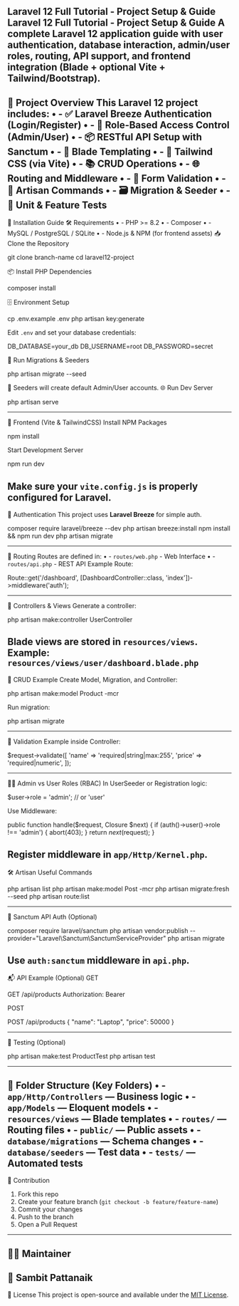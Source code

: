 Laravel 12 Full Tutorial - Project Setup & Guide
Laravel 12 Full Tutorial - Project Setup & Guide
A complete Laravel 12 application guide with user authentication, database interaction, admin/user roles, routing, API support, and frontend integration (Blade + optional Vite + Tailwind/Bootstrap).
---
📁 Project Overview
This Laravel 12 project includes:
•	- ✅ Laravel Breeze Authentication (Login/Register)
•	- 🔐 Role-Based Access Control (Admin/User)
•	- 📦 RESTful API Setup with Sanctum
•	- 📄 Blade Templating
•	- 🎨 Tailwind CSS (via Vite)
•	- 📚 CRUD Operations
•	- 🌐 Routing and Middleware
•	- 🧪 Form Validation
•	- 🧰 Artisan Commands
•	- 🗃️ Migration & Seeder
•	- 🧪 Unit & Feature Tests
---
🚀 Installation Guide
🛠️ Requirements
•	- PHP >= 8.2
•	- Composer
•	- MySQL / PostgreSQL / SQLite
•	- Node.js & NPM (for frontend assets)
📥 Clone the Repository

git clone branch-name
cd laravel12-project

📦 Install PHP Dependencies

composer install

🗄️ Environment Setup

cp .env.example .env
php artisan key:generate

Edit `.env` and set your database credentials:

DB_DATABASE=your_db
DB_USERNAME=root
DB_PASSWORD=secret

🧬 Run Migrations & Seeders

php artisan migrate --seed

📝 Seeders will create default Admin/User accounts.
🌐 Run Dev Server

php artisan serve

---
🎨 Frontend (Vite & TailwindCSS)
Install NPM Packages

npm install

Start Development Server

npm run dev

Make sure your `vite.config.js` is properly configured for Laravel.
---
🔐 Authentication
This project uses **Laravel Breeze** for simple auth.

composer require laravel/breeze --dev
php artisan breeze:install
npm install && npm run dev
php artisan migrate

---
🧭 Routing
Routes are defined in:
•	- `routes/web.php` - Web Interface
•	- `routes/api.php` - REST API
Example Route:

Route::get('/dashboard', [DashboardController::class, 'index'])->middleware('auth');

---
🧩 Controllers & Views
Generate a controller:

php artisan make:controller UserController

Blade views are stored in `resources/views`.
Example: `resources/views/user/dashboard.blade.php`
---
🧾 CRUD Example
Create Model, Migration, and Controller:

php artisan make:model Product -mcr

Run migration:

php artisan migrate

---
🧪 Validation
Example inside Controller:

$request->validate([
'name' => 'required|string|max:255',
'price' => 'required|numeric',
]);

---
🧑💼 Admin vs User Roles (RBAC)
In UserSeeder or Registration logic:

$user->role = 'admin'; // or 'user'

Use Middleware:

public function handle($request, Closure $next)
{
if (auth()->user()->role !== 'admin') {
abort(403);
}
return $next($request);
}

Register middleware in `app/Http/Kernel.php`.
---
🛠️ Artisan Useful Commands

php artisan list
php artisan make:model Post -mcr
php artisan migrate:fresh --seed
php artisan route:list

---
🔐 Sanctum API Auth (Optional)

composer require laravel/sanctum
php artisan vendor:publish --provider="Laravel\Sanctum\SanctumServiceProvider"
php artisan migrate

Use `auth:sanctum` middleware in `api.php`.
---
📬 API Example (Optional)
GET

GET /api/products
Authorization: Bearer <token>

POST

POST /api/products
{
"name": "Laptop",
"price": 50000
}

---
🧪 Testing (Optional)

php artisan make:test ProductTest
php artisan test

---
📁 Folder Structure (Key Folders)
•	- `app/Http/Controllers` — Business logic
•	- `app/Models` — Eloquent models
•	- `resources/views` — Blade templates
•	- `routes/` — Routing files
•	- `public/` — Public assets
•	- `database/migrations` — Schema changes
•	- `database/seeders` — Test data
•	- `tests/` — Automated tests
---
💬 Contribution
1. Fork this repo
2. Create your feature branch (`git checkout -b feature/feature-name`)
3. Commit your changes
4. Push to the branch
5. Open a Pull Request
---
## 🧑‍💻 Maintainer
👤 **Sambit Pattanaik**
---
📄 License
This project is open-source and available under the [MIT License](LICENSE).
